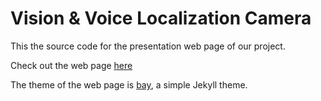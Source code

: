 # Vision & Voice Localization Camera

This the source code for the presentation web page of our project.

Check out the web page [here](https://yukangzhuu.github.io/vision-voice-localization-camera/)

The theme of the web page is [bay](https://eliottvincent.github.io/bay), a simple Jekyll theme.

